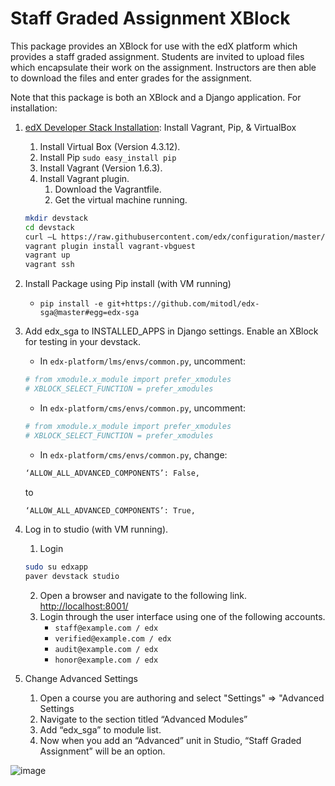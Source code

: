Staff Graded Assignment XBlock
==============================

This package provides an XBlock for use with the edX platform which provides a staff graded assignment. Students are invited to upload files which encapsulate their work on the assignment. Instructors are then able to download the files and enter grades for the assignment.

Note that this package is both an XBlock and a Django application. For installation:

1. [edX Developer Stack Installation](https://github.com/edx/configuration/wiki/edX-Developer-Stack): Install Vagrant, Pip, & VirtualBox
    1. Install Virtual Box (Version 4.3.12).
    2. Install Pip `sudo easy_install pip`
    3. Install Vagrant (Version 1.6.3).
    4. Install Vagrant plugin.
        1. Download the Vagrantfile.
        2. Get the virtual machine running.
    ```sh
    mkdir devstack
    cd devstack
    curl –L https://raw.githubusercontent.com/edx/configuration/master/vagrant/release/devstack/Vagrantfile > Vagrantfile
    vagrant plugin install vagrant-vbguest
    vagrant up
    vagrant ssh
    ```

2. Install Package using Pip install (with VM running)
    - `pip install -e git+https://github.com/mitodl/edx-sga@master#egg=edx-sga`
3. Add edx_sga to INSTALLED_APPS in Django settings. Enable an XBlock for testing in your devstack.
    - In `edx-platform/lms/envs/common.py`, uncomment:  
    ```sh  
    # from xmodule.x_module import prefer_xmodules  
    # XBLOCK_SELECT_FUNCTION = prefer_xmodules  
    ```  
    - In `edx-platform/cms/envs/common.py`, uncomment:  
    ```sh  
    # from xmodule.x_module import prefer_xmodules  
    # XBLOCK_SELECT_FUNCTION = prefer_xmodules  
    ```  
    - In `edx-platform/cms/envs/common.py`, change: 
    ```sh
    ‘ALLOW_ALL_ADVANCED_COMPONENTS’: False,
    ```
    to
    ```sh
    ‘ALLOW_ALL_ADVANCED_COMPONENTS’: True,
    ```
4. Log in to studio (with VM running).
    1. Login
    ```sh
    sudo su edxapp
    paver devstack studio
    ```
    2. Open a browser and navigate to the following link. [http://localhost:8001/](http://localhost:8001/)
    3. Login through the user interface using one of the following accounts.
        - `staff@example.com / edx`
        - `verified@example.com / edx`
        - `audit@example.com / edx`
        - `honor@example.com / edx`

5. Change Advanced Settings
    1. Open a course you are authoring and select "Settings" ⇒ "Advanced Settings
    2. Navigate to the section titled “Advanced Modules”
    3. Add “edx_sga” to module list.
    4. Now when you add an “Advanced” unit in Studio, “Staff Graded Assignment” will be an option.

![image](/../screenshots/img/screenshot-studio-new-unit.png?raw=tru)
